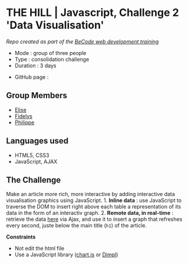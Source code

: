 # THE HILL | Javascript, Challenge 2 'Data Visualisation'

_Repo created as part of the [BeCode web development training](https://becode.org/fr/apprendre/developpeur-web-junior/)_

- Mode : group of three people
- Type : consolidation challenge
- Duration : 3 days

* GitHub page :

## Group Members

- [Elise](https://github.com/eliseprts)
- [Fidelys](https://github.com/FidelysNadison)
- [Philippe](https://github.com/philouLeF)

## Languages used

- HTML5, CSS3
- JavaScript, AJAX

## The Challenge

Make an article more rich, more interactive by adding interactive data visualisation graphics using JavaScript. 1. **Inline data** : use JavaScript to traverse the DOM to insert right above each table a representation of its data in the form of an interactiv graph. 2. **Remote data, in real-time** : retrieve the data [here](https://canvasjs.com/services/data/datapoints.php) via Ajax, and use it to insert a graph that refreshes every second, juste below the main title (`h1`) of the article.

**Constraints**

- Not edit the html file
- Use a JavaScript library ([chart.js](https://www.chartjs.org/) or [Dimpl](http://dimplejs.org/))
